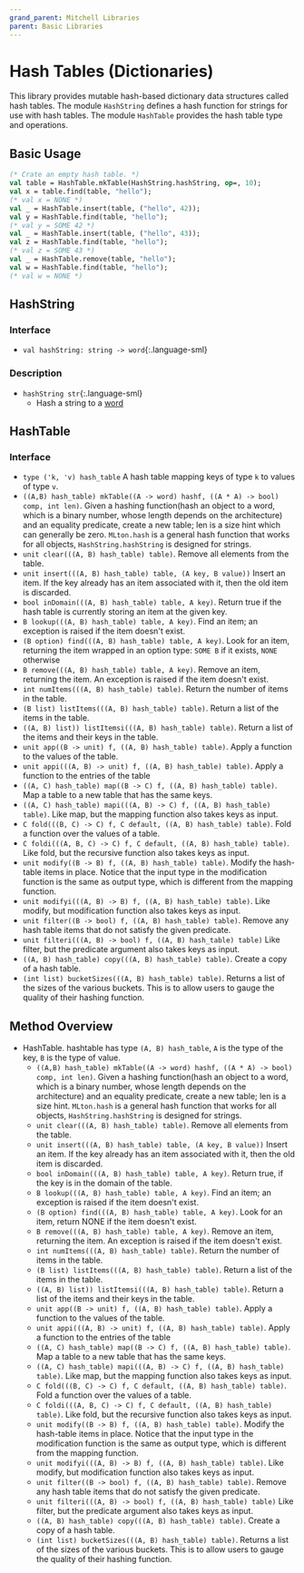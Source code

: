 ```yaml
---
grand_parent: Mitchell Libraries
parent: Basic Libraries
---
```

# Hash Tables (Dictionaries)

This library provides mutable hash-based dictionary data structures called hash
tables. The module `HashString` defines a hash function for strings for use with
hash tables. The module `HashTable` provides the hash table type and operations.

## Basic Usage

```sml
(* Crate an empty hash table. *)
val table = HashTable.mkTable(HashString.hashString, op=, 10);
val x = table.find(table, "hello");
(* val x = NONE *)
val _ = HashTable.insert(table, ("hello", 42));
val y = HashTable.find(table, "hello");
(* val y = SOME 42 *)
val _ = HashTable.insert(table, ("hello", 43));
val z = HashTable.find(table, "hello");
(* val z = SOME 43 *)
val _ = HashTable.remove(table, "hello");
val w = HashTable.find(table, "hello");
(* val w = NONE *)
```

## HashString

### Interface
- `val hashString: string -> word`{:.language-sml}

### Description

- `hashString str`{:.language-sml}
  - Hash a string to a [word](http://sml-family.org/Basis/word.html)

## HashTable

### Interface
- `type ('k, 'v) hash_table` A hash table mapping keys of type `k` to values of type `v`. 
- `((A,B) hash_table) mkTable((A -> word) hashf, ((A * A) -> bool) comp, int len)`. Given a hashing function(hash an object to a word, which is a binary number, whose length depends on the architecture) and an equality predicate, create a new table; len is a size hint which can generally be zero. `MLton.hash` is a general hash function that works for all objects, `HashString.hashString` is designed for strings.
- `unit clear(((A, B) hash_table) table)`. Remove all elements from the table.
- `unit insert(((A, B) hash_table) table, (A key, B value))` Insert an item. If the key already has an item associated with it, then the old item is discarded.
- `bool inDomain(((A, B) hash_table) table, A key)`. Return true if the hash table is currently storing an item at the given key.
- `B lookup(((A, B) hash_table) table, A key)`. Find an item; an exception is raised if the item doesn't exist.
- `(B option) find(((A, B) hash_table) table, A key)`. Look for an item, returning the item wrapped in an option type: `SOME B` if it exists, `NONE` otherwise
- `B remove(((A, B) hash_table) table, A key)`. Remove an item, returning the item. An exception is raised if the item doesn't exist.
- `int numItems(((A, B) hash_table) table)`. Return the number of items in the table.
- `(B list) listItems(((A, B) hash_table) table)`. Return a list of the items in the table.
- `((A, B) list)) listItemsi(((A, B) hash_table) table)`. Return a list of the items and their keys in the table.
- `unit app((B -> unit) f, ((A, B) hash_table) table)`. Apply a function to the values of the table.
- `unit appi(((A, B) -> unit) f, ((A, B) hash_table) table)`. Apply a function to the entries of the table
- `((A, C) hash_table) map((B -> C) f, ((A, B) hash_table) table)`. Map a table to a new table that has the same keys.
- `((A, C) hash_table) mapi(((A, B) -> C) f, ((A, B) hash_table) table)`. Like map, but the mapping function also takes keys as input.
- `C fold(((B, C) -> C) f, C default, ((A, B) hash_table) table)`. Fold a function over the values of a table.
- `C foldi(((A, B, C) -> C) f, C default, ((A, B) hash_table) table)`. Like fold, but the recursive function also takes keys as input.
- `unit modify((B -> B) f, ((A, B) hash_table) table)`. Modify the hash-table items in place. Notice that the input type in the modification function is the same as output type, which is different from the mapping function.
- `unit modifyi(((A, B) -> B) f, ((A, B) hash_table) table)`. Like modify, but modification function also takes keys as input.
- `unit filter((B -> bool) f, ((A, B) hash_table) table)`. Remove any hash table items that do not satisfy the given predicate.
- `unit filteri(((A, B) -> bool) f, ((A, B) hash_table) table)` Like filter, but the predicate argument also takes keys as input.
- `((A, B) hash_table) copy(((A, B) hash_table) table)`. Create a copy of a hash table.
- `(int list) bucketSizes(((A, B) hash_table) table)`. Returns a list of the sizes of the various buckets. This is to allow users to gauge the quality of their hashing function.


## Method Overview
- HashTable. hashtable has type `(A, B) hash_table`, `A` is the type of the key, `B` is the type of value.
  + `((A,B) hash_table) mkTable((A -> word) hashf, ((A * A) -> bool) comp, int len)`. Given a hashing function(hash an object to a word, which is a binary number, whose length depends on the architecture) and an equality predicate, create a new table; len is a size hint.  `MLton.hash` is a general hash function that works for all objects, `HashString.hashString` is designed for strings.
  + `unit clear(((A, B) hash_table) table)`. Remove all elements from the table.
  + `unit insert(((A, B) hash_table) table, (A key, B value))` Insert an item. If the key already has an item associated with it, then the old item is discarded.
  + `bool inDomain(((A, B) hash_table) table, A key)`. Return true, if the key is in the domain of the table.
  + `B lookup(((A, B) hash_table) table, A key)`. Find an item; an exception is raised if the item doesn't exist.
  + `(B option) find(((A, B) hash_table) table, A key)`. Look for an item, return NONE if the item doesn't exist.
  + `B remove(((A, B) hash_table) table, A key)`. Remove an item, returning the item. An exception is raised if the item doesn't exist.
  + `int numItems(((A, B) hash_table) table)`. Return the number of items in the table.
  + `(B list) listItems(((A, B) hash_table) table)`. Return a list of the items in the table.
  + `((A, B) list)) listItemsi(((A, B) hash_table) table)`. Return a list of the items and their keys in the table.
  + `unit app((B -> unit) f, ((A, B) hash_table) table)`. Apply a function to the values of the table.
  + `unit appi(((A, B) -> unit) f, ((A, B) hash_table) table)`. Apply a function to the entries of the table
  + `((A, C) hash_table) map((B -> C) f, ((A, B) hash_table) table)`. Map a table to a new table that has the same keys.
  + `((A, C) hash_table) mapi(((A, B) -> C) f, ((A, B) hash_table) table)`. Like map, but the mapping function also takes keys as input.
  + `C fold(((B, C) -> C) f, C default, ((A, B) hash_table) table)`. Fold a function over the values of a table.
  + `C foldi(((A, B, C) -> C) f, C default, ((A, B) hash_table) table)`. Like fold, but the recursive function also takes keys as input.
  + `unit modify((B -> B) f, ((A, B) hash_table) table)`. Modify the hash-table items in place. Notice that the input type in the modification function is the same as output type, which is different from the mapping function.
  + `unit modifyi(((A, B) -> B) f, ((A, B) hash_table) table)`. Like modify, but modification function also takes keys as input.
  + `unit filter((B -> bool) f, ((A, B) hash_table) table)`. Remove any hash table items that do not satisfy the given predicate.
  + `unit filteri(((A, B) -> bool) f, ((A, B) hash_table) table)` Like filter, but the predicate argument also takes keys as input.
  + `((A, B) hash_table) copy(((A, B) hash_table) table)`. Create a copy of a hash table.
  + `(int list) bucketSizes(((A, B) hash_table) table)`. Returns a list of the sizes of the various buckets. This is to allow users to gauge the quality of their hashing function.


